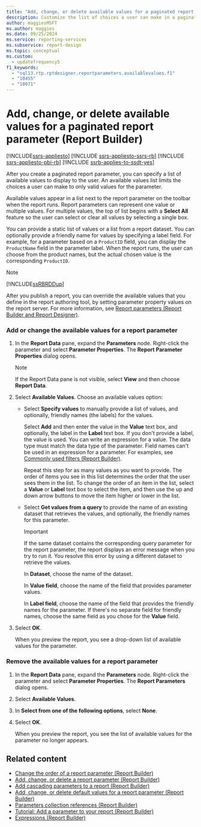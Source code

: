 ```yaml
---
title: "Add, change, or delete available values for a paginated report parameter"
description: Customize the list of choices a user can make in a paginated report for a parameter in Report Builder by specifying a list of available values to display to the user.
author: maggiesMSFT
ms.author: maggies
ms.date: 09/25/2024
ms.service: reporting-services
ms.subservice: report-design
ms.topic: conceptual
ms.custom:
  - updatefrequency5
f1_keywords:
  - "sql13.rtp.rptdesigner.reportparameters.availablevalues.f1"
  - "10455"
  - "10071"
---
```

# Add, change, or delete available values for a paginated report parameter (Report Builder)


[!INCLUDE[ssrs-appliesto](../../includes/ssrs-appliesto.md)] [!INCLUDE [ssrs-appliesto-ssrs-rb](../../includes/ssrs-appliesto-ssrs-rb.md)] [!INCLUDE [ssrs-appliesto-pbi-rb](../../includes/ssrs-appliesto-pbi-rb.md)] [!INCLUDE [ssrb-applies-to-ssdt-yes](../../includes/ssrb-applies-to-ssdt-yes.md)]

  After you create a paginated report parameter, you can specify a list of available values to display to the user. An available values list limits the choices a user can make to only valid values for the parameter.  
  
 Available values appear in a list next to the report parameter on the toolbar when the report runs. Report parameters can represent one value or multiple values. For multiple values, the top of list begins with a **Select All** feature so the user can select or clear all values by selecting a single box.  
  
 You can provide a static list of values or a list from a report dataset. You can optionally provide a friendly name for values by specifying a label field. For example, for a parameter based on a `ProductID` field, you can display the `ProductName` field in the parameter label. When the report runs, the user can choose from the product names, but the actual chosen value is the corresponding `ProductID`.  
  
> [!NOTE]  
>  [!INCLUDE[ssRBRDDup](../../includes/ssrbrddup-md.md)]  
  
 After you publish a report, you can override the available values that you define in the report authoring tool, by setting parameter property values on the report server. For more information, see [Report parameters &#40;Report Builder and Report Designer&#41;](../../reporting-services/report-design/report-parameters-report-builder-and-report-designer.md).  
  
### Add or change the available values for a report parameter  
  
1.  In the **Report Data** pane, expand the **Parameters** node. Right-click the parameter and select **Parameter Properties**. The **Report Parameter Properties** dialog opens.  
  
    > [!NOTE]  
    >  If the Report Data pane is not visible, select **View** and then choose **Report Data**.  
  
1.  Select **Available Values**. Choose an available values option:  
  
    -   Select **Specify values** to manually provide a list of values, and optionally, friendly names (the labels) for the values.  
  
         Select **Add** and then enter the value in the **Value** text box, and optionally, the label in the **Label** text box. If you don't provide a label, the value is used. You can write an expression for a value. The data type must match the data type of the parameter. Field names can't be used in an expression for a parameter. For examples, see [Commonly used filters &#40;Report Builder&#41;](../../reporting-services/report-design/commonly-used-filters-report-builder-and-ssrs.md).  
  
         Repeat this step for as many values as you want to provide. The order of items you see in this list determines the order that the user sees them in the list. To change the order of an item in the list, select a **Value** or **Label** text box to select the item, and then use the up and down arrow buttons to move the item higher or lower in the list.  
  
    -   Select **Get values from a query** to provide the name of an existing dataset that retrieves the values, and optionally, the friendly names for this parameter.  
  
        > [!IMPORTANT]  
        >  If the same dataset contains the corresponding query parameter for the report parameter, the report displays an error message when you try to run it. You resolve this error by using a different dataset to retrieve the values.  
  
         In **Dataset**, choose the name of the dataset.  
  
         In **Value field**, choose the name of the field that provides parameter values.  
  
         In **Label field**, choose the name of the field that provides the friendly names for the parameter. If there's no separate field for friendly names, choose the same field as you chose for the **Value** field.  
  
1.  Select **OK**.
  
     When you preview the report, you see a drop-down list of available values for the parameter.  
  
### Remove the available values for a report parameter  
  
1.  In the **Report Data** pane, expand the **Parameters** node. Right-click the parameter and select **Parameter Properties**. The **Report Parameters** dialog opens.  
  
1.  Select **Available Values**.  
  
1.  In **Select from one of the following options**, select **None**.  
  
1.  Select **OK**.
  
     When you preview the report, you see the list of available values for the parameter no longer appears.  
  
## Related content

- [Change the order of a report parameter &#40;Report Builder&#41;](../../reporting-services/report-design/change-the-order-of-a-report-parameter-report-builder-and-ssrs.md)
- [Add, change, or delete a report parameter &#40;Report Builder&#41;](../../reporting-services/report-design/add-change-or-delete-a-report-parameter-report-builder-and-ssrs.md)
- [Add cascading parameters to a report &#40;Report Builder&#41;](../../reporting-services/report-design/add-cascading-parameters-to-a-report-report-builder-and-ssrs.md)
- [Add, change, or delete default values for a report parameter &#40;Report Builder&#41;](../../reporting-services/report-design/add-change-or-delete-default-values-for-a-report-parameter.md)
- [Parameters collection references &#40;Report Builder&#41;](../../reporting-services/report-design/built-in-collections-parameters-collection-references-report-builder.md)
- [Tutorial: Add a parameter to your report &#40;Report Builder&#41;](../../reporting-services/tutorial-add-a-parameter-to-your-report-report-builder.md)
- [Expressions &#40;Report Builder&#41;](../../reporting-services/report-design/expressions-report-builder-and-ssrs.md)
